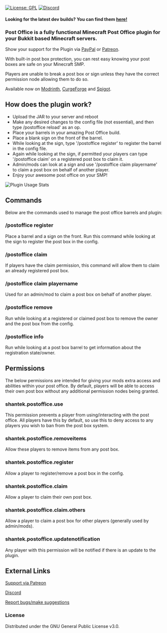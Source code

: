 [![License: GPL](https://img.shields.io/badge/license-GPL-blue.svg)](LICENSE)
[![Discord](https://img.shields.io/discord/628396916639793152.svg?color=%237289da&label=discord)](https://shantek.co/discord)

#### Looking for the latest dev builds? You can find them [here!](https://shantek.dev/job/PostOffice/)

### Post Office is a fully functional Minecraft Post Office plugin for your Bukkit based Minecraft servers.

Show your support for the Plugin via [PayPal](https://www.paypal.com/donate/?hosted_button_id=9N3RCSJF6PYPU) or [Patreon](https://shantek.co/patreon).

With built-in post box protection, you can rest easy knowing your post boxes are safe on your Minecraft SMP.

Players are unable to break a post box or sign unless they have the correct permission node allowing them to do so.

Available now on [Modrinth](https://modrinth.com/plugin/postoffice), [CurgeForge](https://www.curseforge.com/minecraft/bukkit-plugins/post-office/) and [Spigot](https://www.spigotmc.org/resources/post-office.108343/).

## How does the plugin work?

- Upload the JAR to your server and reboot
- Make any desired changes to the config file (not essential), and then type /postoffice reload' as an op.
- Place your barrels in your amazing Post Office build.
- Place a blank sign on the front of the barrel.
- While looking at the sign, type '/postoffice register' to register the barrel in the config file.
- Again while looking at the sign, if permitted your players can type '/postoffice claim' on a registered post box to claim it.
- Admin/mods can look at a sign and use '/postoffice claim playername' to claim a post box on behalf of another player.
- Enjoy your awesome post office on your SMP!

![Plugin Usage Stats](https://bstats.org/signatures/bukkit/Post%20Office.svg)

## Commands
Below are the commands used to manage the post office barrels and plugin:

### /postoffice register
Place a barrel and a sign on the front. Run this command while looking at the sign to register the post box in the config.

### /postoffice claim
If players have the claim permission, this command will allow them to claim an already registered post box.

### /postoffice claim playername
Used for an admin/mod to claim a post box on behalf of another player.

### /postoffice remove
Run while looking at a registered or claimed post box to remove the owner and the post box from the config.

### /postoffice info
Run while looking at a post box barrel to get information about the registration state/owner.


## Permissions
The below permissions are intended for giving your mods extra access and abilities within your post office. By default, players will be able to access their own post box without any additional permission nodes being granted.

### shantek.postoffice.use
This permission prevents a player from using/interacting with the post office. All players have this by default, so use this to deny access to any players you wish to ban from the post box system.

### shantek.postoffice.removeitems
Allow these players to remove items from any post box.

### shantek.postoffice.register
Allow a player to register/remove a post box in the config.

### shantek.postoffice.claim
Allow a player to claim their own post box.

### shantek.postoffice.claim.others
Allow a player to claim a post box for other players (generally used by admin/mods).

### shantek.postoffice.updatenotification
Any player with this permission will be notified if there is an update to the plugin.

## External Links

[Support via Patreon](https://shantek.co/patreon)

[Discord](https://shantek.co/discord)

[Report bugs/make suggestions](https://github.com/shantek/PostOffice/issues)

### License
Distributed under the GNU General Public License v3.0.
